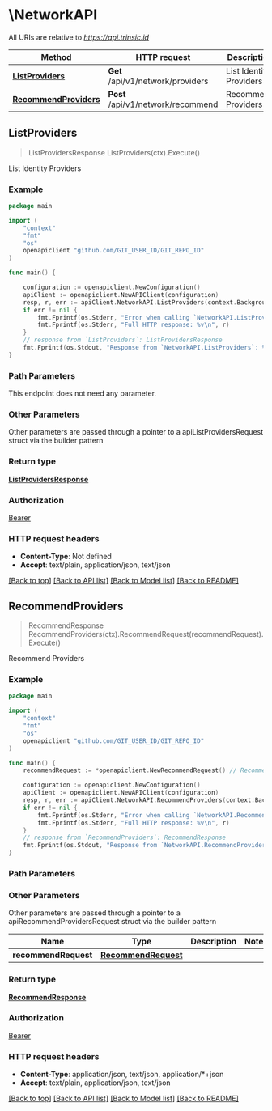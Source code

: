 # \NetworkAPI

All URIs are relative to *https://api.trinsic.id*

Method | HTTP request | Description
------------- | ------------- | -------------
[**ListProviders**](NetworkAPI.md#ListProviders) | **Get** /api/v1/network/providers | List Identity Providers
[**RecommendProviders**](NetworkAPI.md#RecommendProviders) | **Post** /api/v1/network/recommend | Recommend Providers



## ListProviders

> ListProvidersResponse ListProviders(ctx).Execute()

List Identity Providers



### Example

```go
package main

import (
	"context"
	"fmt"
	"os"
	openapiclient "github.com/GIT_USER_ID/GIT_REPO_ID"
)

func main() {

	configuration := openapiclient.NewConfiguration()
	apiClient := openapiclient.NewAPIClient(configuration)
	resp, r, err := apiClient.NetworkAPI.ListProviders(context.Background()).Execute()
	if err != nil {
		fmt.Fprintf(os.Stderr, "Error when calling `NetworkAPI.ListProviders``: %v\n", err)
		fmt.Fprintf(os.Stderr, "Full HTTP response: %v\n", r)
	}
	// response from `ListProviders`: ListProvidersResponse
	fmt.Fprintf(os.Stdout, "Response from `NetworkAPI.ListProviders`: %v\n", resp)
}
```

### Path Parameters

This endpoint does not need any parameter.

### Other Parameters

Other parameters are passed through a pointer to a apiListProvidersRequest struct via the builder pattern


### Return type

[**ListProvidersResponse**](ListProvidersResponse.md)

### Authorization

[Bearer](../README.md#Bearer)

### HTTP request headers

- **Content-Type**: Not defined
- **Accept**: text/plain, application/json, text/json

[[Back to top]](#) [[Back to API list]](../README.md#documentation-for-api-endpoints)
[[Back to Model list]](../README.md#documentation-for-models)
[[Back to README]](../README.md)


## RecommendProviders

> RecommendResponse RecommendProviders(ctx).RecommendRequest(recommendRequest).Execute()

Recommend Providers



### Example

```go
package main

import (
	"context"
	"fmt"
	"os"
	openapiclient "github.com/GIT_USER_ID/GIT_REPO_ID"
)

func main() {
	recommendRequest := *openapiclient.NewRecommendRequest() // RecommendRequest |  (optional)

	configuration := openapiclient.NewConfiguration()
	apiClient := openapiclient.NewAPIClient(configuration)
	resp, r, err := apiClient.NetworkAPI.RecommendProviders(context.Background()).RecommendRequest(recommendRequest).Execute()
	if err != nil {
		fmt.Fprintf(os.Stderr, "Error when calling `NetworkAPI.RecommendProviders``: %v\n", err)
		fmt.Fprintf(os.Stderr, "Full HTTP response: %v\n", r)
	}
	// response from `RecommendProviders`: RecommendResponse
	fmt.Fprintf(os.Stdout, "Response from `NetworkAPI.RecommendProviders`: %v\n", resp)
}
```

### Path Parameters



### Other Parameters

Other parameters are passed through a pointer to a apiRecommendProvidersRequest struct via the builder pattern


Name | Type | Description  | Notes
------------- | ------------- | ------------- | -------------
 **recommendRequest** | [**RecommendRequest**](RecommendRequest.md) |  | 

### Return type

[**RecommendResponse**](RecommendResponse.md)

### Authorization

[Bearer](../README.md#Bearer)

### HTTP request headers

- **Content-Type**: application/json, text/json, application/*+json
- **Accept**: text/plain, application/json, text/json

[[Back to top]](#) [[Back to API list]](../README.md#documentation-for-api-endpoints)
[[Back to Model list]](../README.md#documentation-for-models)
[[Back to README]](../README.md)

